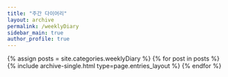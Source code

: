 ```yaml
--- 
title: "주간 다이어리"
layout: archive
permalink: /weeklyDiary
sidebar_main: true
author_profile: true
---
```


{% assign posts = site.categories.weeklyDiary %}
{% for post in posts %} {% include archive-single.html type=page.entries_layout %} {% endfor %}

